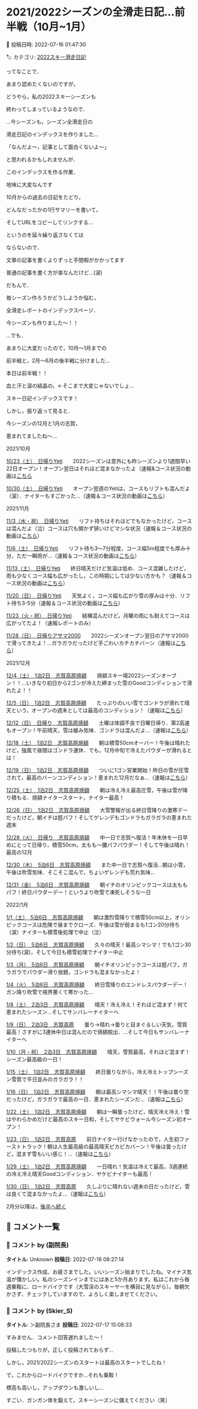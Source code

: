 # 2021/2022シーズンの全滑走日記…前半戦（10月~1月）

📅 投稿日時: 2022-07-16 01:47:30

🏷️ カテゴリ: [2022スキー滑走日記](cc9cb73e4320f6a97af6fccc37587a61a.md)

ってなことで．


あまり認めたくないのですが，


どうやら，私の2022スキーシーズンも


終わってしまっているようなので．


…今シーズンも，シーズン全滑走日の


滑走日記のインデックスを作りました…





「なんだよ～，記事として面白くないよ～」


と思われるかもしれませんが．


このインデックスを作る作業．


地味に大変なんです





10月からの過去の日記をたどり，


どんなだったかの1行サマリーを書いて，


そしてURLをコピーしてリンクする…


というのを延々繰り返さなくては


ならないので．


文章の記事を書くよりずっと手間暇がかかってます


普通の記事を書く方が楽なんだけど…(涙)





だもんで．


毎シーズン作ろうかどうしようか悩む，


全滑走レポートのインデックスページ．


今シーズンも作りました～！！





…でも．


あまりに大変だったので，10月～1月までの


前半戦と，2月～6月の後半戦に分けました…


本日は前半戦！！


血と汗と涙の結晶の，←そこまで大変じゃないでしょ…


スキー日記インデックスです！





しかし，振り返って見ると．


今シーズンの12月と1月の志賀，


恵まれてましたね～…





2021/10月





[10/23（土）　日帰りYeti](e757a016d4baa2458d6e3d6d1ad1d056d.md)　　2022シーズンは意外にも昨シーズンより1週間早い22日オープン！オープン翌日はそれほど混まなかったよ（速報&コース状況の動画は[こちら](e934a7f97ef5addc3e51f934781c5ac94.md)





[10/30（土）　日帰りYeti](e0ac1990bc8b4d4ce5502ea421d427ac0.md)　　オープン翌週のYetiは，コースもリフトも混んだよ（涙）．ナイターもすごかった…（速報＆コース状況の動画は[こちら](ea6ae691f26f8f3221431ddd7cf56f4e9.md)）





2021/11月





[11/3（水・祝）　日帰りYeti](e232a1a34ebbf9ac1db41a7db1ae58ea3.md)　　リフト待ちはそれほどでもなかったけど，コースは混んだよ（泣）コースは穴も開かず狭いけどマシな状況（速報＆コース状況の動画は[こちら](e1eec00ebd976ad34e176d7e5dec87ba4.md)）





[11/6（土）　日帰りYeti](e7610b2852ea188c686542cd47ed2814f.md)　　リフト待ち3～7分程度，コース幅5m程度でも厚み十分，ただ一瞬雨が…（速報＆コース状況の動画は[こちら](e886867be6e94555de68a4b12edce6a92.md)）





[11/13（土）　日帰りYeti](ec3bb60787d96baf3b95ed5c72aa6d46a.md)　　終日晴天だけど気温は低め．コース混雑したけど，雨も少なくコース幅も広がったし，この時期にしては少ない方かも？（速報＆コース状況の動画は[こちら](eb6a785f1000af65b1cf73b78994b0cae.md)）





[11/20（日）　日帰りYeti](e081af09ec56f7ebaf4e40123da022dee.md)　　天気よく，コース幅も広がり雪の厚みは十分．リフト待ち3-5分（速報＆コース状況の動画は[こちら](ec64e060a80f5f02ff80d4e1f3e95c3c3.md)）





[11/23（火・祝）　日帰りYeti](ed9420f6ffc71caa2d3e43e2d8c310a37.md)　　結構混んだけど，月曜の雨にも耐えてコースは広がってたよ！（速報レポートのみ）





[11/28（日）　日帰りアサマ2000](ef9ce26892752a9a903460db92bccbcad.md)　　2022シーズンオープン翌日のアサマ2000で滑ってきたよ！…ガラガラだったけど手ごわいカチカチバーン（速報は[こちら](e36aeec8865f9df1f54014272dcd25fab.md)）





2021/12月





[12/4（土）　1泊2日　志賀高原焼額](eea52c7a76dd0fbd2b7c9e0a9d4fdd787.md)　　焼額スキー場2022シーズンオープン！！…いきなり初日から2ゴンが冷えた締まった雪のGoodコンディションで滑れたよ！！


[12/5（日）　1泊2日　志賀高原焼額](e0796a3947e4e580b4d53c4b1a0005df3.md)　　たっぷりのいい雪でゴンドラが滑れて晴天という，オープンの週末としては最高のコンディション！（速報は[こちら](eb85400858a4e176efc52d13293427f81.md)）





[12/12（日）　日帰り　志賀高原焼額](e6bfa54817e778ff9868b3b91fc5e5b21.md)　　土曜は体調不良で日曜日帰り．第2高速もオープン！午前晴天，雪は緩み気味．ゴンドラは混んだよ…（速報は[こちら](ee7e1ce20ae6953e3527cd93ff6672dc8.md)）





[12/18（土）　1泊2日　志賀高原焼額](eda5f44035706298db31584a0d342178c.md)　　朝は積雪50cmオーバー！午後は晴れたけど，強風で昼間はゴンドラ運休．でも，12月中旬で冷えたパウダーが滑れるとは！


[12/19（日）　1泊2日　志賀高原焼額](e61fd885d9f96896c322f840f0b34f2d4.md)　　ついに1ゴン営業開始！昨日の雪が圧雪されて，最高のバーンコンディション！恵まれた12月だなぁ…（速報は[こちら](e38e786632e17ce1ad79de2ce56a8f71f.md)）





[12/25（土）　1泊2日　志賀高原焼額](ee020247647f685784eb06eeba53b9f31.md)　　朝は冷え冷え最高圧雪，午後は雪が降り積もる．焼額ナイタースタート，ナイター最高！


[12/26（日）　1泊2日　志賀高原焼額](eeaf3da92810d10b32287a3d17c5c7f21.md)　　大雪警報が出る終日雪降りの激寒デーだったけど，朝イチは脛パフ！そしてゲレンデもゴンドラもガラガラの恵まれた週末





[12/28（火）　日帰り　志賀高原焼額](e1e35c66eb9e5abea6de18d245aecdd1d.md)　　中一日で志賀へ復活！年末休を一日早めにとって日帰り，積雪50cm，太もも～腰パフパウダー！そして午後は晴れ！最高の12月





[12/30（木）　5泊6日　志賀高原焼額](e4a12fc4dd77111a5d842b3a1557e2be0.md)　　また中一日で志賀へ復活…朝は小雪，午後は吹雪気味．そこそこ混んで，ちょいゲレンデも荒れ気味…


[12/31（金）　5泊6日　志賀高原焼額](e1bd29516f83a3afad930f45573b3e567.md)　　朝イチのオリンピックコースは太ももパフ！終日パウダーデー！というより吹雪で凍死しそうな一日





2022/1月





[1/1（土）　5泊6日　志賀高原焼額](e40cf3f1ede34b03f7aeb28bc361cd31e.md)　　朝は激烈雪降りで積雪50cm以上，オリンピックコースは危険で昼までクローズ．午後は雪が弱まるも1ゴン20分待ち（涙）ナイターも積雪後処理で中止（泣）


[1/2（日）　5泊6日　志賀高原焼額](e8d4f322c58721f5358906bf5699fb9d9.md)　　久々の晴天！最高シマシマ！でも1ゴン30分待ち(涙)，そして今日も積雪処理でナイター中止


[1/3（月）　5泊6日　志賀高原焼額](edc1475879a3a75171ab1b76f5d015b16.md)　　朝イチオリンピックコースは脛パフ，ガラガラでパウダー滑り放題，ゴンドラも混まなかったよ！


[1/4（火）　5泊6日　志賀高原焼額](e7dc50a01ad1077c13274d586e978e567.md)　　終日雪降りのエンドレスパウダーデー！ガン降り吹雪で視界悪くて寒かった…





[1/8（土）　2泊3日　志賀高原焼額](edc1475879a3a75171ab1b76f5d015b16.md)　　晴天！冷え冷え！それほど混まず！何て恵まれたシーズン…そしてサンバレーナイターへ


[1/9（日）　2泊3日　志賀高原](e2f313d1cdbc2b8a8f30bad3fa1845cdb.md)　　曇り→晴れ→曇りと目まぐるしい天気，雪質最高！さすがに3連休中日は混んだので焼額脱出．…そして今日もサンバレーナイターへ


[1/10（月・祝）　2泊3日　志賀高原焼額](ea435c7e7c89a66d5f32bee933b0c7040.md)　　晴天，雪質最高，それほど混まず！シーズン最高級の一日！





[1/15（土）　1泊2日　志賀高原焼額](e88484b5103a979fab1e7bf42302af23a.md)　　終日曇りながら，冷え冷えトップシーズン雪質で平日並みのガラガラ！！


[1/16（日）　1泊2日　志賀高原焼額](e0573d17c2d63d952118a13a60a949fdc.md)　　朝は最高シマシマ晴天！！午後は曇り空だったけど，ガラガラで最高の一日．恵まれたシーズンだ…（速報は[こちら](e7f46cb166a5151655cb54d912e2b9c62.md)）





[1/22（土）　1泊2日　志賀高原焼額](e2b902a80abe919cf09ec1ee3b880c1d4.md)　　朝は一瞬曇ったけど，晴天冷え冷え！雪はやわらかめだけど最高のスキー日和，そしてヤケビウォール今シーズン初オープン！


[1/23（日）　1泊2日　志賀高原](ec692663ca641db2dd9f7fcc0a9519546.md)　　前日ナイター行けなかったので，人生初ファーストトラック！朝は人生最高級の最高晴天ピカピカバーン！午後は曇ったけど，混まず雪もいい感じ！…（速報は[こちら](ef0c079a1f99ede5d5cf6d477a536f866.md)）





[1/29（土）　1泊2日　志賀高原焼額](e0e05223ece9f20a65138b947c068f01d.md)　　一日晴れ！気温は冷えて最高，3週連続の冷え冷え晴天Goodコンディション．ヤケビナイターも最高！


[1/30（日）　1泊2日　志賀高原](e45a4899e19fa162d1ae88dd78415b2da.md)　　久しぶりに晴れない週末の日だったけど，雪は良くて混まなかったよ…（速報は[こちら](edff14b2374a8aea04390733143bc6bfd.md)）





2月分以降は，[後半へ続く](e5ebcb58ac0553178879bdce670bbfec3.md)

## 💬 コメント一覧

### 💬 コメント by (副院長)
**タイトル**: Unknown
**投稿日**: 2022-07-16 08:27:14

インデックス作成、お疲さまでした。いいシーズン始まりでしたね。マイナス気温が懐かしい。私のシーズンインまでにはあと5か月あります。私はこれから毎週乗鞍に、ロードバイクです（大雪渓のスキーヤーを横目に見ながら）。毎朝欠かさず、チェックしていますので、よろしく楽しませてください。

### 💬 コメント by (Skier_S)
**タイトル**: ＞副院長さま
**投稿日**: 2022-07-17 15:08:33

すみません．コメント回答遅れました～！

投稿したつもりが，正しく投稿されておらず…

しかし，2021/2022シーズンのスタートは最高のスタートでしたね！



で，これからロードバイクですか…それも乗鞍！

標高も高いし，アップダウンも激しいし…

すごい．ガンガン体を鍛えて，スキーシーズンに備えてください（笑）

